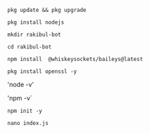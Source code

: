 `pkg update && pkg upgrade`

`pkg install nodejs`

`mkdir rakibul-bot`

`cd rakibul-bot`

`npm install 
@whiskeysockets/baileys@latest`

`pkg install openssl -y`

'node -v'

'npm -v`

`npm init -y`

`nano index.js`
